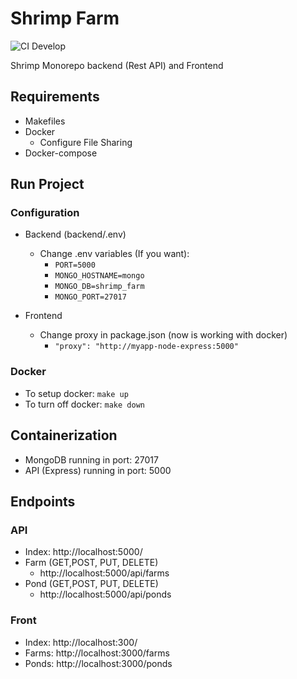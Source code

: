 # Shrimp Farm

![CI Develop](https://github.com/byrond27/shrimp-farm/workflows/CI/badge.svg?branch=develop)

Shrimp Monorepo backend (Rest API) and Frontend

## Requirements

- Makefiles
- Docker
  - Configure File Sharing
- Docker-compose

## Run Project

### Configuration

- Backend (backend/.env)

  - Change .env variables (If you want):
    - `PORT=5000`
    - `MONGO_HOSTNAME=mongo`
    - `MONGO_DB=shrimp_farm`
    - `MONGO_PORT=27017`

- Frontend
  - Change proxy in package.json (now is working with docker)
    - `"proxy": "http://myapp-node-express:5000"`

### Docker

- To setup docker: `make up`
- To turn off docker: `make down`

## Containerization

- MongoDB running in port: 27017
- API (Express) running in port: 5000

## Endpoints

### API

- Index: http://localhost:5000/
- Farm (GET,POST, PUT, DELETE)
  - http://localhost:5000/api/farms
- Pond (GET,POST, PUT, DELETE)
  - http://localhost:5000/api/ponds

### Front

- Index: http://localhost:300/
- Farms: http://localhost:3000/farms
- Ponds: http://localhost:3000/ponds
